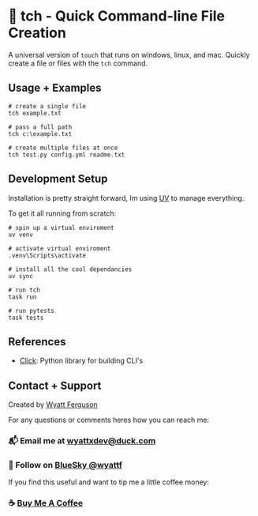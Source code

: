 # :robot: tch - Quick Command-line File Creation

A universal version of `touch` that runs on windows, linux, and mac. Quickly create a file or files with the `tch` command.

## Usage + Examples

```
# create a single file
tch example.txt

# pass a full path
tch c:\example.txt

# create multiple files at once
tch test.py config.yml readme.txt
```

## Development Setup

Installation is pretty straight forward, Im using [UV](https://docs.astral.sh/uv/) to manage everything.

To get it all running from scratch:

```
# spin up a virtual enviroment
uv venv

# activate virtual enviroment
.venv\Scripts\activate

# install all the cool dependancies
uv sync

# run tch
task run

# run pytests
task tests

```

## References

- [Click](https://click.palletsprojects.com/en/stable/): Python library for building CLI's

## Contact + Support

Created by [Wyatt Ferguson](https://wyattf.bsky.social)

For any questions or comments heres how you can reach me:

### :mailbox_with_mail: Email me at [wyattxdev@duck.com](wyattxdev@duck.com)

### :tropical_drink: Follow on [BlueSky @wyattf](https://wyattf.bsky.social)

If you find this useful and want to tip me a little coffee money:

### :coffee: [Buy Me A Coffee](https://www.buymeacoffee.com/wyattferguson)
